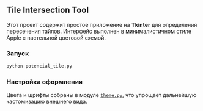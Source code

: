 ## Tile Intersection Tool

Этот проект содержит простое приложение на **Tkinter** для определения пересечения тайлов. Интерфейс выполнен в минималистичном стиле Apple с пастельной цветовой схемой.

### Запуск

```bash
python potencial_tile.py
```

### Настройка оформления

Цвета и шрифты собраны в модуле [`theme.py`](theme.py), что упрощает дальнейшую кастомизацию внешнего вида.

